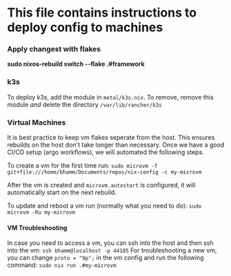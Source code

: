 # This file contains instructions to deploy config to machines

### Apply changest with flakes
**sudo nixos-rebuild switch --flake .#framework**


### k3s
To deploy k3s, add the module in `metal/k3s.nix`. To remove, remove this module *and* delete the directory `/var/lib/rancher/k3s`


### Virtual Machines
It is best practice to keep vm flakes seperate from the host. This ensures rebuilds on the host don't take longer than necessary. Once we have a good CI/CD setup (argo workflows), we will automated the following steps.

To create a vm for the first time run:
`sudo microvm -f git+file:///home/bhamm/Documents/repos/nix-config -c my-microvm`

After the vm is created and `microvm.autostart` is configured, it will automatically start on the next rebuild.

To update and reboot a vm run (normally what you need to do):
`sudo microvm -Ru my-microvm`


#### VM Troubleshooting
In case you need to access a vm, you can ssh into the host and then ssh into the vm:
`ssh bhamm@localhost -p 44185`
For troubleshooting a new vm, you can change `proto = "9p";` in the vm config and run the following command:
`sudo nix run .#my-microvm`
